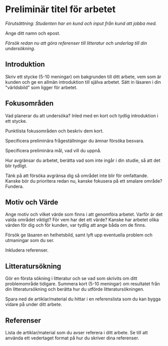 Preliminär titel för arbetet
=====================

_Förutsättning: Studenten har en kund och input från kund att jobba med._

Ange ditt namn och epost.

_Försök redan nu att göra referenser till litteratur och underlag till din undersökning._



Introduktion
---------------------

Skriv ett stycke (5-10 meningar) om bakgrunden till ditt arbete, vem som är kunden och ge en allmän introduktion till själva arbetet. Sätt in läsaren i din "världsbild" som ligger för arbetet.



Fokusområden 
---------------------

Vad planerar du att undersöka? Inled med en kort och tydlig introduktion i ett stycke.

Punktlista fokusområden och beskriv dem kort.

Specificera preliminära frågeställningar du ämnar försöka besvara.

Specificera preliminära mål, vad vill du uppnå.

Hur avgränsar du arbetet, berätta vad som inte ingår i din studie, så att det blir tydligt.

Tänk på att försöka avgränsa dig så området inte blir för omfattande. Kanske bör du prioritera redan nu, kanske fokusera på ett smalare område? Fundera.



Motiv och Värde 
---------------------

Ange motiv och vilket värde som finns i att genomföra arbetet. Varför är det valda området viktigt? För vem har det ett värde? Kanske har arbetet olika värden för dig och för kunden, var tydlig att ange båda om de finns.

Försök ge läsaren en helhetsbild, samt lyft upp eventuella problem och utmaningar som du ser.

Inkludera referenser.



Litteratursökning
---------------------

Gör en första sökning i litteratur och se vad som skrivits om ditt problemområde tidigare. Summera kort (5-10 meningar) om resultatet från din litteratursökning och berätta hur du utförde litteratursökningen.

Spara ned de artiklar/material du hittar i en referenslista som du kan bygga vidare på under ditt arbete.



Referenser
---------------------

Lista de artiklar/material som du avser referera i ditt arbete. Se till att använda ett vedertaget format på hur du skriver dina referenser.
